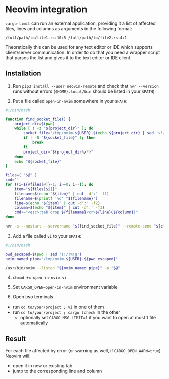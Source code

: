 # Neovim integration
`cargo-limit` can run an external application, providing it a list of affected files, lines and columns as arguments in the following format:

```
/full/path/to/file1.rs:10:5 /full/path/to/file2.rs:4:1
```

Theoretically this can be used for any text editor or IDE which supports client/server communication. In order to do that you need a wrapper script that parses the list and gives it to the text editor or IDE client.

## Installation
1. Run `pip3 install --user neovim-remote` and check that `nvr --version` runs without errors (`$HOME/.local/bin` should be listed in your `$PATH`)

2. Put a file called `open-in-nvim` somewhere in your `$PATH`:
```bash
#!/bin/bash

function find_socket_file() {
    project_dir=$(pwd)
    while [ ! -z "${project_dir}" ]; do
        socket_file="/tmp/nvim-${USER}-$(echo ${project_dir} | sed 's!/!%!g')"
        if [ -S "${socket_file}" ]; then
            break
        fi
        project_dir="${project_dir%/*}"
    done
    echo "${socket_file}"
}

files=( "$@" )
cmd=''
for ((i=${#files[@]}-1; i>=0; i--)); do
    item="${files[$i]}"
    filename=$(echo "${item}" | cut -d':' -f1)
    filename=$(printf '%q' "${filename}")
    line=$(echo "${item}" | cut -d':' -f2)
    column=$(echo "${item}" | cut -d':' -f3)
    cmd+="<esc>:tab drop ${filename}<cr>${line}G${column}|"
done

nvr -s --nostart --servername "$(find_socket_file)" --remote-send "${cmd}"
```

3. Add a file called `vi` to your `$PATH`:
```bash
#!/bin/bash

pwd_escaped=$(pwd | sed 's!/!%!g')
nvim_named_pipe="/tmp/nvim-${USER}-${pwd_escaped}"

/usr/bin/nvim --listen "${nvim_named_pipe}" -p "$@"
```

4. `chmod +x open-in-nvim vi`

5. Set `CARGO_OPEN=open-in-nvim` environment variable

6. Open two terminals
- run `cd to/your/project ; vi` in one of them
- run `cd to/your/project ; cargo lcheck` in the other
    - optionally set `CARGO_MSG_LIMIT=1` if you want to open at most 1 file automatically

## Result
For each file affected by error (or warning as well, if `CARGO_OPEN_WARN=true`) Neovim will:
- open it in new or existing tab
- jump to the corresponding line and column
